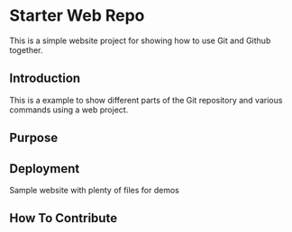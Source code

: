 # Starter Web Repo

This is a simple website project for showing how to use Git and Github together.

## Introduction

This is a example to show different parts of the Git repository and various commands using a web project.

## Purpose


## Deployment

Sample website with plenty of files for demos

## How To Contribute
